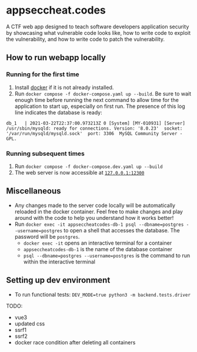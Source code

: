# appseccheat.codes

A CTF web app designed to teach software developers application security by showcasing what vulnerable code looks like, how to write code to exploit the vulnerability, and how to write code to patch the vulnerability.

## How to run webapp locally

### Running for the first time

1. Install [docker](https://docs.docker.com/get-docker/) if it is not already installed.
2. Run `docker compose -f docker-compose.yaml up --build`. Be sure to wait enough time before running the next command to allow time for the application to start up, especially on first run. The presence of this log line indicates the database is ready:

```
db_1   | 2021-03-22T22:37:00.973213Z 0 [System] [MY-010931] [Server] /usr/sbin/mysqld: ready for connections. Version: '8.0.23'  socket: '/var/run/mysqld/mysqld.sock'  port: 3306  MySQL Community Server - GPL.
```

### Running subsequent times

1. Run `docker compose -f docker-compose.dev.yaml up --build`
2. The web server is now accessible at [`127.0.0.1:12300`](http://127.0.0.1:12300)

## Miscellaneous

- Any changes made to the server code locally will be automatically reloaded in the docker container. Feel free to make changes and play around with the code to help you understand how it works better!
- Run `docker exec -it appseccheatcodes-db-1 psql --dbname=postgres --username=postgres` to open a shell that accesses the database. The password will be `postgres`.
  - `docker exec -it` opens an interactive terminal for a container
  - `appseccheatcodes-db-1` is the name of the database container
  - `psql --dbname=postgres --username=postgres` is the command to run within the interactive terminal

## Setting up dev environment

- To run functional tests: `DEV_MODE=true python3 -m backend.tests.driver`

TODO:

- vue3
- updated css
- ssrf1
- ssrf2
- docker race condition after deleting all containers
